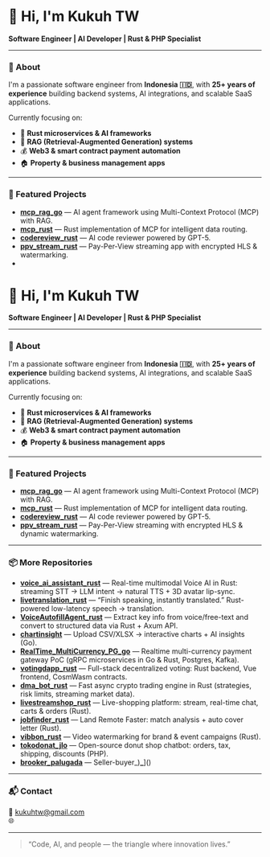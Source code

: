 
# 👋 Hi, I'm Kukuh TW  

**Software Engineer | AI Developer | Rust & PHP Specialist**

---

### 🚀 About
I'm a passionate software engineer from **Indonesia 🇮🇩**, with **25+ years of experience** building backend systems, AI integrations, and scalable SaaS applications.

Currently focusing on:
- 🦀 **Rust microservices & AI frameworks**
- 🤖 **RAG (Retrieval-Augmented Generation) systems**
- 💰 **Web3 & smart contract payment automation**
- 🏠 **Property & business management apps**

---

### 🧩 Featured Projects
- [**mcp_rag_go**](https://github.com/kukuhtw/mcp_rag_go) — AI agent framework using Multi-Context Protocol (MCP) with RAG.
- [**mcp_rust**](https://github.com/kukuhtw/mcp_rust) — Rust implementation of MCP for intelligent data routing.
- [**codereview_rust**](https://github.com/kukuhtw/codereview_rust) — AI code reviewer powered by GPT-5.
- [**ppv_stream_rust**](https://github.com/kukuhtw/ppv_stream_rust) — Pay-Per-View streaming app with encrypted HLS & watermarking.
- 
# 👋 Hi, I'm Kukuh TW  

**Software Engineer | AI Developer | Rust & PHP Specialist**

---

### 🚀 About
I'm a passionate software engineer from **Indonesia 🇮🇩**, with **25+ years of experience** building backend systems, AI integrations, and scalable SaaS applications.

Currently focusing on:
- 🦀 **Rust microservices & AI frameworks**
- 🤖 **RAG (Retrieval-Augmented Generation) systems**
- 💰 **Web3 & smart contract payment automation**
- 🏠 **Property & business management apps**

---

### 🧩 Featured Projects
- [**mcp_rag_go**](https://github.com/kukuhtw/mcp_rag_go) — AI agent framework using Multi-Context Protocol (MCP) with RAG.
- [**mcp_rust**](https://github.com/kukuhtw/mcp_rust) — Rust implementation of MCP for intelligent data routing.
- [**codereview_rust**](https://github.com/kukuhtw/codereview_rust) — AI code reviewer powered by GPT-5.
- [**ppv_stream_rust**](https://github.com/kukuhtw/ppv_stream_rust) — Pay-Per-View streaming with encrypted HLS & dynamic watermarking.

---

### 📦 More Repositories
- [**voice_ai_assistant_rust**](https://github.com/kukuhtw/voice_ai_assistant_rust) — Real-time multimodal Voice AI in Rust: streaming STT → LLM intent → natural TTS + 3D avatar lip-sync.
- [**livetranslation_rust**](https://github.com/kukuhtw/livetranslation_rust) — “Finish speaking, instantly translated.” Rust-powered low-latency speech → translation.
- [**VoiceAutofillAgent_rust**](https://github.com/kukuhtw/VoiceAutofillAgent_rust) — Extract key info from voice/free-text and convert to structured data via Rust + Axum API.
- [**chartinsight**](https://github.com/kukuhtw/chartinsight) — Upload CSV/XLSX → interactive charts + AI insights (Go).
- [**RealTime_MultiCurrency_PG_go**](https://github.com/kukuhtw/RealTime_MultiCurrency_PG_go) — Realtime multi-currency payment gateway PoC (gRPC microservices in Go & Rust, Postgres, Kafka).
- [**votingdapp_rust**](https://github.com/kukuhtw/votingdapp_rust) — Full-stack decentralized voting: Rust backend, Vue frontend, CosmWasm contracts.
- [**dma_bot_rust**](https://github.com/kukuhtw/dma_bot_rust) — Fast async crypto trading engine in Rust (strategies, risk limits, streaming market data).
- [**livestreamshop_rust**](https://github.com/kukuhtw/livestreamshop_rust) — Live-shopping platform: stream, real-time chat, carts & orders (Rust).
- [**jobfinder_rust**](https://github.com/kukuhtw/jobfinder_rust) — Land Remote Faster: match analysis + auto cover letter (Rust).
- [**vibbon_rust**](https://github.com/kukuhtw/vibbon_rust) — Video watermarking for brand & event campaigns (Rust).
- [**tokodonat_jlo**](https://github.com/kukuhtw/tokodonat_jlo) — Open-source donut shop chatbot: orders, tax, shipping, discounts (PHP).
- [**brooker_palugada**](https://github.com/kukuhtw/brooker_palugada) — Seller-buyer_)**_**]()

---

### 📬 Contact
📧 [kukuhtw@gmail.com](mailto:kukuhtw@gmail.com)  
🌐 

---

> “Code, AI, and people — the triangle where innovation lives.”

